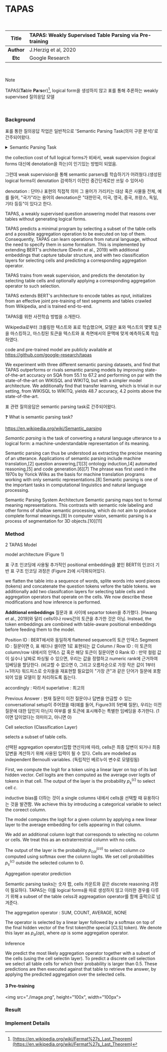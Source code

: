 <br/>

# TAPAS

<br/>

| **Title** | TAPAS: Weakly Supervised Table Parsing via Pre-training |
|:---------:|:--------------------------------------------------------|
| **Author** | J.Herzig et al, 2020 |
| **Etc** | Google Research |

<br/>

> [!NOTE]
> TAPAS(**Ta**ble **Pa**r**s**er)[^1], logical form을 생성하지 않고 표를 통해 추론하는 weakly supervised 질의응답 모델

<br/>

### Background

표를 통한 질의응답 작업은 일반적으로 'Semantic Parsing Task(의미 구문 분석)'로 간주되어왔다.

<details>

<summary> Semantic Parsing Task </summary>

<br/>

Semantic Parsing Task[1]


[1]: https://en.wikipedia.org/wiki/Semantic_parsing

</details>

the collection cost of full logical forms가 비싸서, weak supervision (logical forms 대신에 denotation을 하는)이 인기있는 방법이 되었음.

그런데 weak supervision을 통해 semantic parsers를 학습하기가 어려웠다.(생성된 logical forms이 denotation 검색하기 이전인 중간단계로만 쓰일 수 있어서)

denotation : 단어나 표현의 직접적 의미
그 용어가 가리키는 대상 혹은 사물들 전체, 예를 들어, "국가"라는 용어의 denotation은 "대한민국, 미국, 영국, 중국, 프랑스, 독일, 기타 등등"이 있다고 한다.

TAPAS, a weakly supervised question answering model that reasons over tables without generating logical forms. 

TAPAS predicts a minimal program by selecting a subset of the table cells and a possible aggregation operation to be executed on top of them. Consequently, TAPAS can learn operations from natural language, without the need to specify them in some formalism. This is implemented by extending BERT's architecture (Devlin et al., 2019) with additional embeddings that capture tabular structure, and with two classification layers for selecting cells and predicting a corresponding aggregation operator.

TAPAS trains from weak supervision, and predicts the denotation by selecting table cells and optionally applying a corresponding aggregation operator to such selection.

TAPAS extends BERT's architecture to encode tables as nput, initializes from an effective joint pre-training of text segments and tables crawled from Wikipedia, and is trained end-to-end.

TAPAS를 위한 사전학습 방법을 소개한다.

Wikipedia로부터 크롤링한 텍스트와 표로 학습했으며, 모델은 표와 텍스트의 몇몇 토큰을 마스킹하고, 마스킹된 토큰을 텍스트와 표 측면에서의 문맥에 맞게 예측하도록 학습하였다.

code and pre-trained model are publicly available at https://github.com/google-research/tapas

We experiment with three different semantic parsing datasets, and find that
TAPAS outperforms or rivals semantic parsing models by improving state-of-the-art accuracy on SQA from 55.1 to 67.2 and performing on par with the state-of-the-art on WIKISQL and WIKITQ, but with a simpler model architecture. We additionally find that transfer learning, which is trivial in our setting, from WIKISQL to WIKITQ, yields 48.7 accuracy, 4.2 points above the state-of-the-art.

표 관련 질의응답은 semantic parsing task로 간주되어왔다.

:question: What is semantic parsing task?

https://en.wikipedia.org/wiki/Semantic_parsing

*Semantic parsing* is the task of converting a natural language utterance to a logical form: a machine-understandable representation of its meaning.

Semantic parsing can thus be understood as extracting the precise meaning of an utterance. Applications of semantic parsing include machine translation,[2] question answering,[1][3] ontology induction,[4] automated reasoning,[5] and code generation.[6][7] The phrase was first used in the 1970s by Yorick Wilks as the basis for machine translation programs working with only semantic representations.[8] Semantic parsing is one of the important tasks in computational linguistics and natural language processing.


Semantic Parsing System Architecture
Semantic parsing maps text to formal meaning representations. This contrasts with semantic role labeling and other forms of shallow semantic processing, which do not aim to produce complete formal meanings.[9] In computer vision, semantic parsing is a process of segmentation for 3D objects.[10][11]





### Method

2 TAPAS Model

model architecture (Figure 1)

표 구조 인코딩에 사용될 추가적인 positional embedding을 붙인 BERT의 인코더 기반
표 구조 인코딩 과정은 (Figure 2)에 시각화되어있다.

we flatten the table into a sequence of words, splite words into word pieces (tokens) and concatenate the question tokens vefore the table tokens.
we additionally add two classifcation layers for selecting table cells and aggregation operators that operate on the cells.
We now describe these modifications and how inference is performed.

**Additional embeddings**
질문과 표 사이에 separtor token을 추가했다. [Hwang et al., 2019]와 달리 cells이나 rows간의 토큰을 추가한 것은 아님. Instead, the token embeddings are combined with table-aware positional embeddings before feeding them to the model.

Position ID : BERT에서와 동일하게 flattened sequence의 토큰 인덱스
Segment ID : 질문이면 0, 표 헤더나 셀이면 1로 표현되는 값
Column / Row ID : 이 토큰의 column/row 내에서의 인덱스 값 혹은 해당 토큰이 질문이면 0
Rank ID : 만약 컬럼 값이 실수나 날짜로 파싱될 수 있으면, 우리는 값을 정렬하고 numeric rank에 근거하여 임베딩을 할당한다. (비교할 수 없으면 0, 그리고 오름차순으로 가장 작은 값이 1부터 i+1까지) 워드피스로 숫자들을 재표현할 필요없이 "가장 큰"과 같은 단어가 질문에 포함되어 있을 모델이 잘 처리하도록 돕는다.

accordingly : 따라서
superlative : 최고의

Previous Answer : 현재 질문이 이전 질문이나 답변을 언급할 수 있는 conversational setup이 주어졌을 때(예를 들어, Figure3의 5번째 질문), 우리는 이전 질문에 대한 답인지 아닌지 여부를 셀 토큰에 표시해주는 특별한 임베딩을 추가한다. (1이면 답이었다는 의미이고, 아니면 0) 

Cell selection (Classification Layer)

selects a subset of table cells.

선택된 aggregation operator(집합 연산자)에 따라, cells은 최종 답변이 되거나 최종 답변을 계산하기 위해 사용된 입력이 될 수 있다.
Cells are modelled as independent Bernoulli variables. (독립적인 베르누이 변수로 모델링됨)

First, we compute the logit for a token using a linear layer on top of its last hidden vector. Cell logits are then computed as the average over logits of tokens in that cell. The output of the layer is the probability $p_s^{(c)}$ to select cell $c$.

inductive bias를 더하는 것이 a single columns 내에서 cells을 선택할 때 유용하다는 것을 발견함. We achieve this by introducing a categorical variable to select the coreect column.

The model computes the logit for a given column by applying a new linear layer to the average embedding for cells appearing in that column.

We add an additional column logit that corresponds to selecting no column or cells. We treat this as an extraterrestrial column with no cells.

The output of the layer is the probability $p_{col}^{(co)}$ to select column $co$ computed using softmax over the column logits. We set cell probabilities $p_s^{(c)}$ outside the selected column to 0.


Aggregation operator prediction

Semantic parsing tasks는 숫자 합, cells 카운트와 같은 discrete reasoning 과정이 필요하다. TAPAS는 이를 logical forms을 따로 생성하지 않고 이러한 경우를 다루기 위해 a subset of the table celss과 aggreagation operator를 함께 출력으로 넘겨준다.

The aggregation operator : SUM, COUNT, AVERAGE, NONE

The operator is selected by a linear layer followed by a softmax on top of the final hidden vector of the first token(the special [CLS] token).
We denote this layer as $p_a(op)$, where $op$ is some aggregation operator.



Inference

We predict the most likely aggregation operator together with a subset of the cells (using the cell selectin layer). To predict a discrete cell selection we select all table cells for which their probability is larger than 0.5. These predictions are then executed against that table to retrieve the answer, by applying the predicted aggregation over the selected cells.


#### 3 Pre-training

<img src="./image.png", height="100x", width="100px">


[^1]: [https://en.wikipedia.org/wiki/Fermat%27s_Last_Theorem](https://en.wikipedia.org/wiki/Fermat%27s_Last_Theorem)

### Result

### Implement Details

